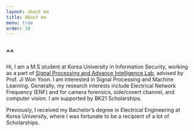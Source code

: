 ```yaml
---
layout: about me
title: About me
menu: true
order: 10
---
```


## ^^

Hi, I am a M.S student at Korea University in Information Security, working as a part of <a class=aboutme href="http://signal.korea.ac.kr">Signal Processing and Advance Intelligence Lab</a>, advised by Prof. Ji Won Yoon. I am interested in Signal Processing and Machine Learning. Generally, my research interests include Electrical Network Frequency (ENF) and for camera forensics, side/covert channel, and computer vision. I am supported by BK21 Scholarships.

Previously, I received my Bachelor’s degree in Electrical Engineering at Korea University, where I was fortunate to be a recipient of a lot of Scholarships.
